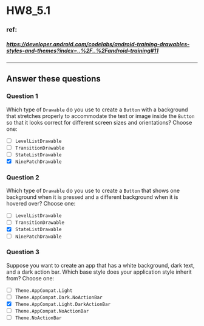 # HW8_5.1

### ref:
##### https://developer.android.com/codelabs/android-training-drawables-styles-and-themes?index=..%2F..%2Fandroid-training#11
------

## Answer these questions
### Question 1
Which type of `Drawable` do you use to create a `Button` with a background that stretches properly to accommodate the text or image inside the `Button` so that it looks correct for different screen sizes and orientations? Choose one:
- [ ] `LevelListDrawable`
- [ ] `TransitionDrawable`
- [ ] `StateListDrawable`
- [X] `NinePatchDrawable`

### Question 2
Which type of `Drawable` do you use to create a `Button` that shows one background when it is pressed and a different background when it is hovered over? Choose one:
- [ ] `LevelListDrawable`
- [ ] `TransitionDrawable`
- [X] `StateListDrawable`
- [ ] `NinePatchDrawable`

### Question 3
Suppose you want to create an app that has a white background, dark text, and a dark action bar. Which base style does your application style inherit from? Choose one:
- [ ] `Theme.AppCompat.Light`
- [ ] `Theme.AppCompat.Dark.NoActionBar`
- [X] `Theme.AppCompat.Light.DarkActionBar`
- [ ] `Theme.AppCompat.NoActionBar`
- [ ] `Theme.NoActionBar`